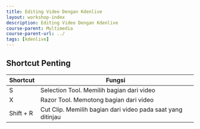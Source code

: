 ```yaml
---
title: Editing Video Dengan Kdenlive
layout: workshop-index
description: Editing Video Dengan Kdenlive
course-parent: Multimedia
course-parent-url: ../
tags: [kdenlive]
---
```


## Shortcut Penting

| Shortcut | Fungsi |
| --- | --- |
| S | Selection Tool. Memilih bagian dari video |
| X | Razor Tool. Memotong bagian dari video |
| Shift + R | Cut Clip. Memilih bagian dari video pada saat yang ditinjau | 
